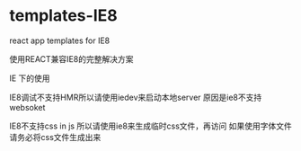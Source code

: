 # templates-IE8
react app templates for IE8 

使用REACT兼容IE8的完整解决方案

IE 下的使用

IE8调试不支持HMR所以请使用iedev来启动本地server 原因是ie8不支持websoket

IE8不支持css in js 所以请使用ie8来生成临时css文件，再访问
如果使用字体文件请务必将css文件生成出来
